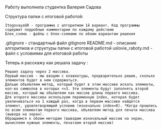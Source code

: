 

Работу выполнила студентка Валерия Садова

Структура папки с итоговой работой:

    ItogovayaGR - программа с алгоритмом 1й вариант. Код программы содержит подробные комментарии по каждому действию
    Блок_схема - файлы с блок-схемами по обоим вариантам решения
   .gitignore - стандартный файл gitignore
    README.md - описание алгоритмов и структуры папки с итоговой работой
    uslovie_raboty.md - файл с условиями для итоговой работы


Теперь я расскажу как решала задачу :



    Решаил задачу через 2 массива.
    Первый массив - мы вводим с клавиатуры, предварительно решив, сколько элементов будет в нем содержаться.
    Дальше объявляем метод, который будет в этом массиве искать элементы, кол-во символов в которых <=3. Эти элементы будут заполнять второй массив, который мы объявляем как массив длины первого массива.
    Для второго массива используем переменную index, которая будет увеличиваться на 1 каждый раз, когда в первом массиве найдется элемент, удовлетворяющий условию (изначально index=0). *Когда прошлись по всем элементам первого массива, объявляем метод для печати массива (вывода на экран).
    Обращаемся к обоим методам (выводим изначальный массив на экран, вычисляем нужные элементы, печатаем второй массив)

